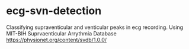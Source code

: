 # ecg-svn-detection
Classifying supraventicular and venticular peaks in ecg recording. Using MIT-BIH Suprvaenticular Arrythmia Database https://physionet.org/content/svdb/1.0.0/
